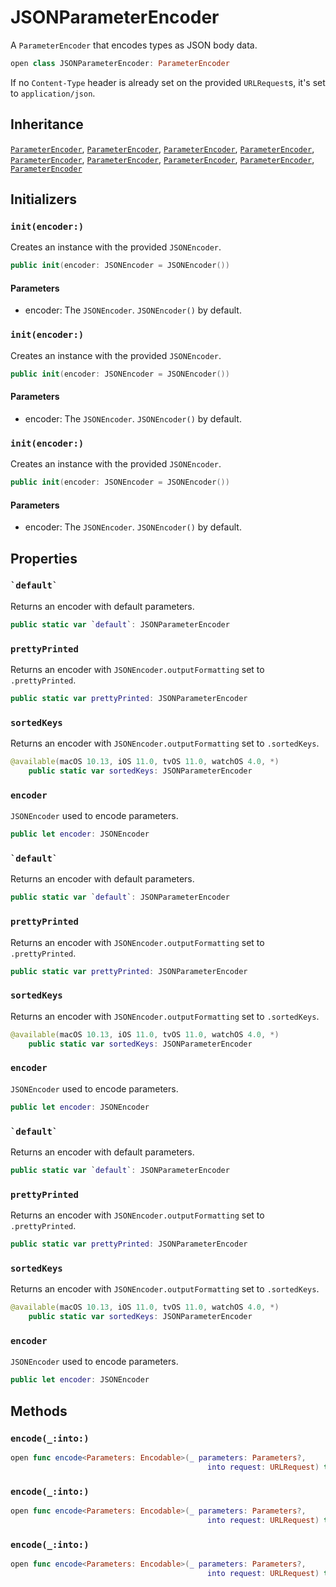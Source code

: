 # JSONParameterEncoder

A `ParameterEncoder` that encodes types as JSON body data.

``` swift
open class JSONParameterEncoder: ParameterEncoder 
```

If no `Content-Type` header is already set on the provided `URLRequest`s, it's set to `application/json`.

## Inheritance

[`ParameterEncoder`](/ParameterEncoder), [`ParameterEncoder`](/ParameterEncoder), [`ParameterEncoder`](/ParameterEncoder), [`ParameterEncoder`](/ParameterEncoder), [`ParameterEncoder`](/ParameterEncoder), [`ParameterEncoder`](/ParameterEncoder), [`ParameterEncoder`](/ParameterEncoder), [`ParameterEncoder`](/ParameterEncoder), [`ParameterEncoder`](/ParameterEncoder)

## Initializers

### `init(encoder:)`

Creates an instance with the provided `JSONEncoder`.

``` swift
public init(encoder: JSONEncoder = JSONEncoder()) 
```

#### Parameters

  - encoder: The `JSONEncoder`. `JSONEncoder()` by default.

### `init(encoder:)`

Creates an instance with the provided `JSONEncoder`.

``` swift
public init(encoder: JSONEncoder = JSONEncoder()) 
```

#### Parameters

  - encoder: The `JSONEncoder`. `JSONEncoder()` by default.

### `init(encoder:)`

Creates an instance with the provided `JSONEncoder`.

``` swift
public init(encoder: JSONEncoder = JSONEncoder()) 
```

#### Parameters

  - encoder: The `JSONEncoder`. `JSONEncoder()` by default.

## Properties

### `` `default` ``

Returns an encoder with default parameters.

``` swift
public static var `default`: JSONParameterEncoder 
```

### `prettyPrinted`

Returns an encoder with `JSONEncoder.outputFormatting` set to `.prettyPrinted`.

``` swift
public static var prettyPrinted: JSONParameterEncoder 
```

### `sortedKeys`

Returns an encoder with `JSONEncoder.outputFormatting` set to `.sortedKeys`.

``` swift
@available(macOS 10.13, iOS 11.0, tvOS 11.0, watchOS 4.0, *)
    public static var sortedKeys: JSONParameterEncoder 
```

### `encoder`

`JSONEncoder` used to encode parameters.

``` swift
public let encoder: JSONEncoder
```

### `` `default` ``

Returns an encoder with default parameters.

``` swift
public static var `default`: JSONParameterEncoder 
```

### `prettyPrinted`

Returns an encoder with `JSONEncoder.outputFormatting` set to `.prettyPrinted`.

``` swift
public static var prettyPrinted: JSONParameterEncoder 
```

### `sortedKeys`

Returns an encoder with `JSONEncoder.outputFormatting` set to `.sortedKeys`.

``` swift
@available(macOS 10.13, iOS 11.0, tvOS 11.0, watchOS 4.0, *)
    public static var sortedKeys: JSONParameterEncoder 
```

### `encoder`

`JSONEncoder` used to encode parameters.

``` swift
public let encoder: JSONEncoder
```

### `` `default` ``

Returns an encoder with default parameters.

``` swift
public static var `default`: JSONParameterEncoder 
```

### `prettyPrinted`

Returns an encoder with `JSONEncoder.outputFormatting` set to `.prettyPrinted`.

``` swift
public static var prettyPrinted: JSONParameterEncoder 
```

### `sortedKeys`

Returns an encoder with `JSONEncoder.outputFormatting` set to `.sortedKeys`.

``` swift
@available(macOS 10.13, iOS 11.0, tvOS 11.0, watchOS 4.0, *)
    public static var sortedKeys: JSONParameterEncoder 
```

### `encoder`

`JSONEncoder` used to encode parameters.

``` swift
public let encoder: JSONEncoder
```

## Methods

### `encode(_:into:)`

``` swift
open func encode<Parameters: Encodable>(_ parameters: Parameters?,
                                            into request: URLRequest) throws -> URLRequest 
```

### `encode(_:into:)`

``` swift
open func encode<Parameters: Encodable>(_ parameters: Parameters?,
                                            into request: URLRequest) throws -> URLRequest 
```

### `encode(_:into:)`

``` swift
open func encode<Parameters: Encodable>(_ parameters: Parameters?,
                                            into request: URLRequest) throws -> URLRequest 
```
